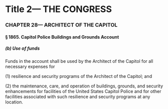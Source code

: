 
# Title 2— THE CONGRESS
### CHAPTER 28— ARCHITECT OF THE CAPITOL
#### § 1865. Capitol Police Buildings and Grounds Account
##### (b) Use of funds

Funds in the account shall be used by the Architect of the Capitol for all necessary expenses for

(1) resilience and security programs of the Architect of the Capitol; and

(2) the maintenance, care, and operation of buildings, grounds, and security enhancements for facilities of the United States Capitol Police and for other facilities associated with such resilience and security programs at any location.
